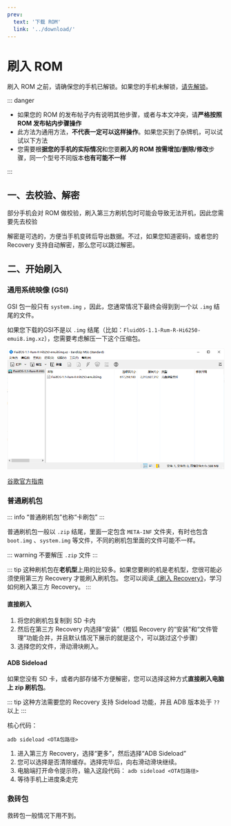 ```yaml
---
prev:
  text: '下载 ROM'
  link: '../download/'
---
```

# 刷入 ROM

刷入 ROM 之前，请确保您的手机已解锁。如果您的手机未解锁，[请先解锁](../unlock/index.md)。

::: danger

* 如果您的 ROM 的发布帖子内有说明其他步骤，或者与本文冲突，请**严格按照 ROM 发布帖内步骤操作**
* 此方法为通用方法，**不代表一定可以这样操作**。如果您买到了杂牌机，可以试试以下方法
* 您需要根**据您的手机的实际情况**和您要**刷入的 ROM** **按需增加/删除/修改**步骤，同一个型号不同版本**也有可能不一样**

:::

## 一、去校验、解密

部分手机会对 ROM 做校验，刷入第三方刷机包时可能会导致无法开机，因此您需要先去校验

解密是可选的，方便当手机变砖后导出数据。不过，如果您知道密码，或者您的 Recovery 支持自动解密，那么您可以跳过解密。

## 二、开始刷入

### 通用系统映像 (GSI) <Badge type="tip" text="新的刷机包" />

GSI 包一般只有 `system.img` ，因此，您通常情况下最终会得到到一个以 `.img` 结尾的文件。

如果您下载的GSI不是以 `.img` 结尾（比如：`FluidOS-1.1-Rum-R-Hi6250-emui8.img.xz`），您需要考虑解压一下这个压缩包。

![装在压缩文件里面的 img 文件](./images/system_file/img_with_xz.png)

[谷歌官方指南](https://developer.android.google.cn/topic/generic-system-image?hl=zh-cn#flash-gsi)

### 普通刷机包 <Badge type="warning" text="老的刷机包" />

::: info
“普通刷机包”也称“卡刷包”
:::

普通刷机包一般以 `.zip` 结尾，里面一定包含 `META-INF` 文件夹，有时也包含 `boot.img` 、`system.img` 等文件，不同的刷机包里面的文件可能不一样。

::: warning
不要解压 `.zip` 文件
:::

::: tip
这种刷机包在**老机型**上用的比较多。如果您要刷的机是老机型，您很可能必须使用第三方 Recovery 才能刷入刷机包。
您可以阅读[《刷入 Recovery》](./recovery.md)，学习如何刷入第三方 Recovery。
:::

#### 直接刷入

1. 将您的刷机包复制到 SD 卡内
2. 然后在第三方 Recovery 内选择“安装”（橙狐 Recovery 的“安装”和“文件管理”功能合并，并且默认情况下展示的就是这个，可以跳过这个步骤）
3. 选择您的文件，滑动滑块刷入。

#### ADB Sideload

如果您没有 SD 卡，或者内部存储不方便解密，您可以选择这种方式**直接刷入电脑上 zip 刷机包**。

::: tip
这种方法需要您的 Recovery 支持 Sideload 功能，并且 ADB 版本处于 `??` 以上
:::

核心代码：

``` bash:no-line-numbers
adb sideload <OTA包路径>
```

1. 进入第三方 Recovery，选择“更多”，然后选择“ADB Sideload”
2. 您可以选择是否清除缓存。选择完毕后，向右滑动滑块继续。
3. 电脑端打开命令提示符，输入这段代码： `adb sideload <OTA包路径>`
4. 等待手机上进度条走完

### 救砖包

救砖包一般情况下用不到。
